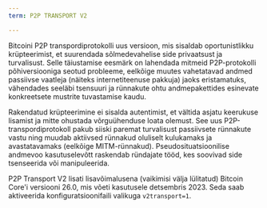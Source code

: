 ```yaml
---
term: P2P TRANSPORT V2

---
```

Bitcoini P2P transpordiprotokolli uus versioon, mis sisaldab oportunistlikku krüpteerimist, et suurendada sõlmedevahelise side privaatsust ja turvalisust. Selle täiustamise eesmärk on lahendada mitmeid P2P-protokolli põhiversiooniga seotud probleeme, eelkõige muutes vahetatavad andmed passiivse vaatleja (näiteks internetiteenuse pakkuja) jaoks eristamatuks, vähendades seeläbi tsensuuri ja rünnakute ohtu andmepakettides esinevate konkreetsete mustrite tuvastamise kaudu.

Rakendatud krüpteerimine ei sisalda autentimist, et vältida asjatu keerukuse lisamist ja mitte ohustada võrguühenduse loata olemust. See uus P2P-transpordiprotokoll pakub siiski paremat turvalisust passiivsete rünnakute vastu ning muudab aktiivsed rünnakud oluliselt kulukamaks ja avastatavamaks (eelkõige MITM-rünnakud). Pseudosituatsioonilise andmevoo kasutuselevõtt raskendab ründajate tööd, kes soovivad side tsenseerida või manipuleerida.

P2P Transport V2 lisati lisavõimalusena (vaikimisi välja lülitatud) Bitcoin Core'i versiooni 26.0, mis võeti kasutusele detsembris 2023. Seda saab aktiveerida konfiguratsioonifaili valikuga `v2transport=1`.